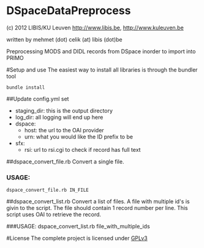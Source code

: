 DSpaceDataPreprocess
====================
(c) 2012 LIBIS/KU Leuven
http://www.libis.be, http://www.kuleuven.be

written by mehmet (dot) celik (at) libis (dot)be


Preprocessing MODS and DIDL records from DSpace inorder to import into PRIMO

#Setup and use
The easiest way to install all libraries is through the bundler tool

`bundle install`

##Update config.yml
set 
* staging_dir: this is the output directory 
* log_dir: all logging will end up here 
* dspace: 
	- host: the url to the OAI provider
	- urn: what you would like the ID prefix to be
* sfx:
	- rsi: url to rsi.cgi to check if record has full text


##dspace_convert_file.rb
Convert a single file.

### USAGE:
`dspace_convert_file.rb IN_FILE`

##dspace_convert_list.rb
Convert a list of files. A file with multiple id's is givin to the script. The file should 
contain 1 record number per line. This script uses OAI to retrieve the record.

###USAGE:
dspace_convert_list.rb file_with_multiple_ids

#License
The complete project is licensed under [GPLv3](http://www.gnu.org/licenses/gpl-3.0.html)